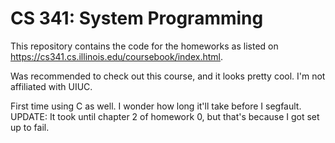 # CS 341: System Programming

This repository contains the code for the homeworks as listed on https://cs341.cs.illinois.edu/coursebook/index.html.

Was recommended to check out this course, and it looks pretty cool. I'm not affiliated with UIUC.

First time using C as well. I wonder how long it'll take before I segfault. UPDATE: It took until chapter 2 of homework 0, but that's because I got set up to fail.
